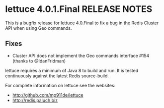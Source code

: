 # lettuce 4.0.1.Final RELEASE NOTES

This is a bugfix release for lettuce 4.0.Final to fix a bug in the Redis Cluster API
when using Geo commands.

Fixes
-----
* Cluster API does not implement the Geo commands interface #154 (thanks to @IdanFridman)

lettuce requires a minimum of Java 8 to build and run. It is tested continuously against the latest Redis source-build.

For complete information on lettuce see the websites:

* http://github.com/mp911de/lettuce
* http://redis.paluch.biz
